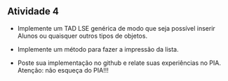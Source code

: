 ## Atividade 4

- Implemente um TAD LSE genérica de modo que seja possível inserir Alunos ou quaisquer outros tipos de objetos.

- Implemente um método para fazer a impressão da lista.

- Poste sua implementação no github e relate suas experiências no PIA. Atenção: não esqueça do PIA!!!
